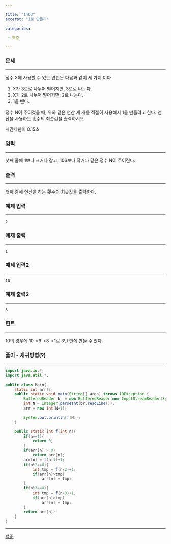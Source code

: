 ```yaml
---

title: "1463"
excerpt: "1로 만들기"

categories:

 - 백준 

---
```


### 문제

---

정수 X에 사용할 수 있는 연산은 다음과 같이 세 가지 이다.

1. X가 3으로 나누어 떨어지면, 3으로 나눈다.
2. X가 2로 나누어 떨어지면, 2로 나눈다.
3. 1을 뺀다.

정수 N이 주어졌을 때, 위와 같은 연산 세 개를 적절히 사용해서 1을 만들려고 한다. 연산을 사용하는 횟수의 최솟값을 출력하시오.



시간제한이 0.15초



### 입력

---

첫째 줄에 1보다 크거나 같고, 106보다 작거나 같은 정수 N이 주어진다.





### 출력

---

첫째 줄에 연산을 하는 횟수의 최솟값을 출력한다.







### 예제 입력

---

```
2
```



### 예제 출력

---

```
1
```



### 예제 입력2

---

```
10
```



### 예제 출력2

---

```
3
```



### 힌트

---

10의 경우에 10->9->3->1로 3번 만에 만들 수 있다.



### 풀이 - 재귀방법(?)

---

```java
import java.io.*;
import java.util.*;

public class Main{
    static int arr[];
    public static void main(String[] args) throws IOException {
        BufferedReader br = new BufferedReader(new InputStreamReader(System.in));
        int N = Integer.parseInt(br.readLine());
        arr = new int[N+1];

        System.out.println(f(N));
    }

    public static int f(int n){
        if(n==1){
            return 0;
        }
        if(arr[n] > 0)
            return arr[n];
        arr[n] = f(n-1)+1;
        if(n%2==0){
            int tmp = f(n/2)+1;
            if(arr[n]>tmp)
                arr[n] = tmp;
        }
        if(n%3==0){
            int tmp = f(n/3)+1;
            if(arr[n]>tmp)
                arr[n] = tmp;
        }
        return arr[n];
    }
}
```



---

[백준](https://www.acmicpc.net/problem/1463)



